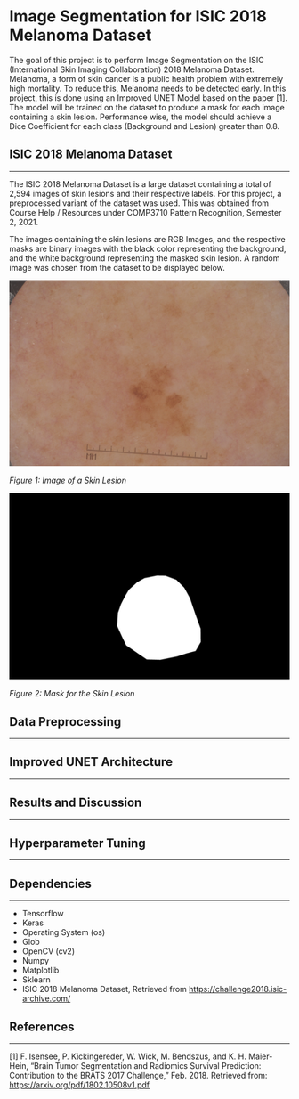 # Image Segmentation for ISIC 2018 Melanoma Dataset
The goal of this project is to perform Image Segmentation on the ISIC (International Skin Imaging Collaboration) 2018 Melanoma Dataset. Melanoma, a form of skin cancer is a public health problem with extremely high mortality. To reduce this, Melanoma needs to be detected early. In this project, this is done using an Improved UNET Model based on the paper [1]. The model will be trained on the dataset to produce a mask for each image containing a skin lesion. Performance wise, the model should achieve a Dice Coefficient for each class (Background and Lesion) greater than 0.8. 

## ISIC 2018 Melanoma Dataset
***
The ISIC 2018 Melanoma Dataset is a large dataset containing a total of 2,594 images of skin lesions and their respective labels. For this project, a preprocessed variant of the dataset was used. This was obtained from Course Help / Resources under COMP3710 Pattern Recognition, Semester 2, 2021.

The images containing the skin lesions are RGB Images, and the respective masks are binary images with the black color representing the background, and the white background representing the masked skin lesion. A random image was chosen from the dataset to be displayed below.

![Example_Image](./Resources/image.png)

*Figure 1: Image of a Skin Lesion*

![Example_Mask](./Resources/mask.png)

*Figure 2: Mask for the Skin Lesion*

## Data Preprocessing
***

## Improved UNET Architecture
***

## Results and Discussion
***

## Hyperparameter Tuning
***

## Dependencies
***
- Tensorflow
- Keras
- Operating System (os)
- Glob
- OpenCV (cv2)
- Numpy
- Matplotlib
- Sklearn
- ISIC 2018 Melanoma Dataset, Retrieved from https://challenge2018.isic-archive.com/

## References
***
[1] F. Isensee, P. Kickingereder, W. Wick, M. Bendszus, and K. H. Maier-Hein, “Brain Tumor Segmentation and Radiomics Survival Prediction: Contribution to the BRATS 2017 Challenge,” Feb. 2018. Retrieved from: https://arxiv.org/pdf/1802.10508v1.pdf
